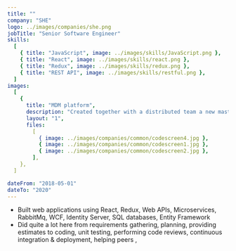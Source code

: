 ```yaml
---
title: ""
company: "SHE"
logo: ../images/companies/she.png
jobTitle: "Senior Software Engineer"
skills:
  [
    { title: "JavaScript", image: ../images/skills/JavaScript.png },
    { title: "React", image: ../images/skills/react.png },
    { title: "Redux", image: ../images/skills/redux.png },
    { title: "REST API", image: ../images/skills/restful.png },
  ]
images:
  [
    {
      title: "MDM platform",
      description: "Created together with a distributed team a new master data management platform from scratch",
      layout: "1",
      files:
        [
          { image: ../images/companies/common/codescreen4.jpg },
          { image: ../images/companies/common/codescreen1.jpg },
          { image: ../images/companies/common/codescreen2.jpg },
        ],
    },
  ]

dateFrom: "2018-05-01"
dateTo: "2020"
---
```


- Built web applications using React, Redux, Web APIs, Microservices, RabbitMq, WCF, Identity Server, SQL databases, Entity Framework
- Did quite a lot here from requirements gathering, planning, providing estimates to coding, unit testing, performing code reviews, continuous integration & deployment, helping peers
  <!--- Redux saga,
     Identity Server,
     Graph Databases,
     Eventstore,
     Charts,
     Diagrams,
     Docker,
     Kubernetees,
     CI/CD,
     nginx
     --->,

